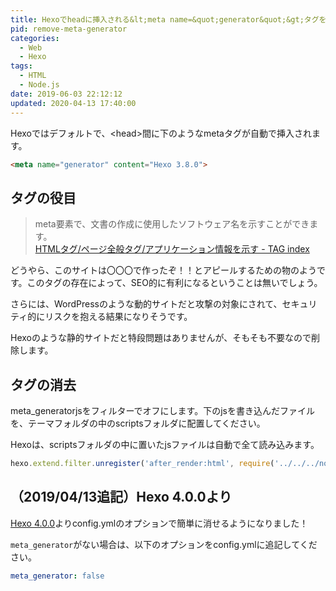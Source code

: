 ```yaml
---
title: Hexoでheadに挿入される&lt;meta name=&quot;generator&quot;&gt;タグを消す
pid: remove-meta-generator
categories:
  - Web
  - Hexo
tags:
  - HTML
  - Node.js
date: 2019-06-03 22:12:12
updated: 2020-04-13 17:40:00
---
```


Hexoではデフォルトで、&lt;head&gt;間に下のようなmetaタグが自動で挿入されます。

```html
<meta name="generator" content="Hexo 3.8.0">
```


## タグの役目

> meta要素で、文書の作成に使用したソフトウェア名を示すことができます。  
> [HTMLタグ/ページ全般タグ/アプリケーション情報を示す - TAG index](https://www.tagindex.com/html_tag/page/meta_generator.html)


どうやら、このサイトは〇〇〇で作ったぞ！！とアピールするための物のようです。このタグの存在によって、SEO的に有利になるということは無いでしょう。

さらには、WordPressのような動的サイトだと攻撃の対象にされて、セキュリティ的にリスクを抱える結果になりそうです。

Hexoのような静的サイトだと特段問題はありませんが、そもそも不要なので削除します。


## タグの消去

meta_generatorjsをフィルターでオフにします。下のjsを書き込んだファイルを、テーマフォルダの中のscriptsフォルダに配置してください。

Hexoは、scriptsフォルダの中に置いたjsファイルは自動で全て読み込みます。

```javascript
hexo.extend.filter.unregister('after_render:html', require('../../../node_modules/hexo/lib/plugins/filter/meta_generator'));
```

## （2019/04/13追記）Hexo 4.0.0より

[Hexo 4.0.0](https://hexo.io/news/2019/10/14/hexo-4-released/#Feature)よりconfig.ymlのオプションで簡単に消せるようになりました！

`meta_generator`がない場合は、以下のオプションをconfig.ymlに追記してください。

```yml
meta_generator: false
```
